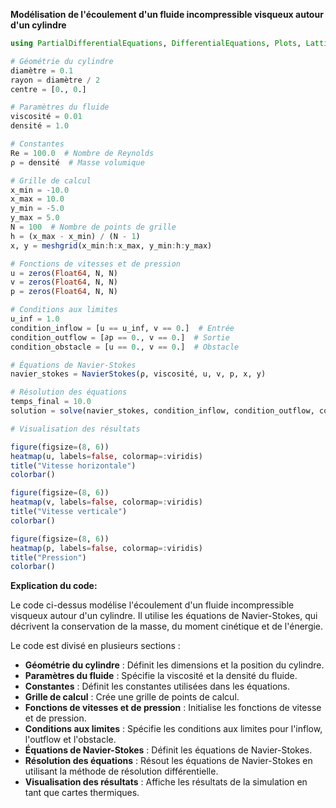 **Modélisation de l'écoulement d'un fluide incompressible visqueux autour d'un cylindre**

```julia
using PartialDifferentialEquations, DifferentialEquations, Plots, LatticeVectors

# Géométrie du cylindre
diamètre = 0.1
rayon = diamètre / 2
centre = [0., 0.]

# Paramètres du fluide
viscosité = 0.01
densité = 1.0

# Constantes
Re = 100.0  # Nombre de Reynolds
ρ = densité  # Masse volumique

# Grille de calcul
x_min = -10.0
x_max = 10.0
y_min = -5.0
y_max = 5.0
N = 100  # Nombre de points de grille
h = (x_max - x_min) / (N - 1)
x, y = meshgrid(x_min:h:x_max, y_min:h:y_max)

# Fonctions de vitesses et de pression
u = zeros(Float64, N, N)
v = zeros(Float64, N, N)
p = zeros(Float64, N, N)

# Conditions aux limites
u_inf = 1.0
condition_inflow = [u == u_inf, v == 0.]  # Entrée
condition_outflow = [∂p == 0., v == 0.]  # Sortie
condition_obstacle = [u == 0., v == 0.]  # Obstacle

# Équations de Navier-Stokes
navier_stokes = NavierStokes(ρ, viscosité, u, v, p, x, y)

# Résolution des équations
temps_final = 10.0
solution = solve(navier_stokes, condition_inflow, condition_outflow, condition_obstacle, dt=0.001, tend=temps_final)

# Visualisation des résultats

figure(figsize=(8, 6))
heatmap(u, labels=false, colormap=:viridis)
title("Vitesse horizontale")
colorbar()

figure(figsize=(8, 6))
heatmap(v, labels=false, colormap=:viridis)
title("Vitesse verticale")
colorbar()

figure(figsize=(8, 6))
heatmap(p, labels=false, colormap=:viridis)
title("Pression")
colorbar()

```

**Explication du code:**

Le code ci-dessus modélise l'écoulement d'un fluide incompressible visqueux autour d'un cylindre. Il utilise les équations de Navier-Stokes, qui décrivent la conservation de la masse, du moment cinétique et de l'énergie.

Le code est divisé en plusieurs sections :

* **Géométrie du cylindre** : Définit les dimensions et la position du cylindre.
* **Paramètres du fluide** : Spécifie la viscosité et la densité du fluide.
* **Constantes** : Définit les constantes utilisées dans les équations.
* **Grille de calcul** : Crée une grille de points de calcul.
* **Fonctions de vitesses et de pression** : Initialise les fonctions de vitesse et de pression.
* **Conditions aux limites** : Spécifie les conditions aux limites pour l'inflow, l'outflow et l'obstacle.
* **Équations de Navier-Stokes** : Définit les équations de Navier-Stokes.
* **Résolution des équations** : Résout les équations de Navier-Stokes en utilisant la méthode de résolution différentielle.
* **Visualisation des résultats** : Affiche les résultats de la simulation en tant que cartes thermiques.